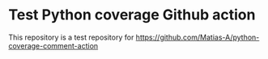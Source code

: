 # Test Python coverage Github action

This repository is a test repository for https://github.com/Matias-A/python-coverage-comment-action
